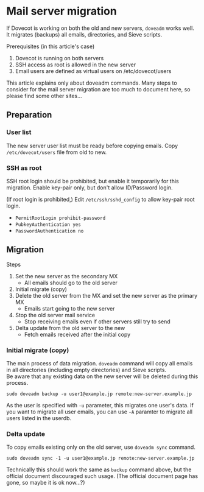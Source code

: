 # Mail server migration

If Dovecot is working on both the old and new servers, `doveadm` works well. It migrates (backups) all emails, directories, and Sieve scripts.

Prerequisites (in this article's case)

1. Dovecot is running on both servers
2. SSH access as root is allowed in the new server
3. Email users are defined as virtual users on /etc/dovecot/users

This article explains only about doveadm commands. Many steps to consider for the mail server migration are too much to document here, so please find some other sites...

## Preparation

### User list

The new server user list must be ready before copying emails. Copy `/etc/dovecot/users` file from old to new.

### SSH as root

SSH root login should be prohibited, but enable it temporarily for this migration. Enable key-pair only, but don't allow ID/Password login.

(If root login is prohibited,) Edit `/etc/ssh/sshd_config` to allow key-pair root login.

- `PermitRootLogin prohibit-password`
- `PubkeyAuthentication yes`
- `PasswordAuthentication no`

## Migration

Steps

1. Set the new server as the secondary MX
   - All emails should go to the old server
2. Initial migrate (copy)
3. Delete the old server from the MX and set the new server as the primary MX
   - Emails start going to the new server
4. Stop the old server mail service
   - Stop receiving emails even if other servers still try to send
5. Delta update from the old server to the new
   - Fetch emails received after the initial copy

### Initial migrate (copy)

The main process of data migration. `doveadm` command will copy all emails in all directories (including empty directories) and Sieve scripts.  
Be aware that any existing data on the new server will be deleted during this process.

```console
sudo doveadm backup -u user1@example.jp remote:new-server.example.jp
```

As the user is specified with `-u` parameter, this migrates one user's data. If you want to migrate all user emails, you can use `-A` paramter to migrate all users listed in the userdb.

### Delta update

To copy emails existing only on the old server, use `doveadm sync` command.

```console
sudo doveadm sync -1 -u user1@example.jp remote:new-server.example.jp
```

Technically this should work the same as `backup` command above, but the official document discouraged such usage. (The official document page has gone, so maybe it is ok now...?)
